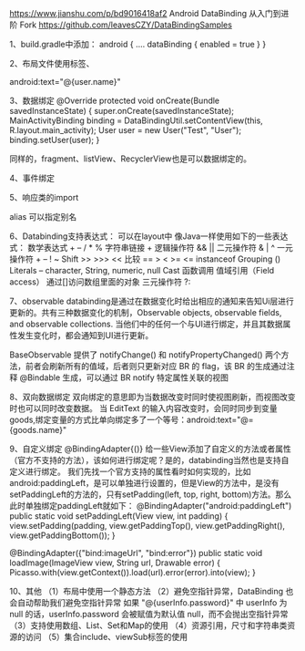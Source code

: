 https://www.jianshu.com/p/bd9016418af2
Android DataBinding 从入门到进阶
Fork https://github.com/leavesCZY/DataBindingSamples

1、build.gradle中添加：
android {
    ....
    dataBinding {
        enabled = true
    }
}

2、布局文件使用标签<layout>、<data>

<data>
	<variable name="user" type="com.example.User"/>
</data>

android:text="@{user.name}"

3、数据绑定
@Override
protected void onCreate(Bundle savedInstanceState) {
   super.onCreate(savedInstanceState);
   MainActivityBinding binding = DataBindingUtil.setContentView(this, R.layout.main_activity);
   User user = new User("Test", "User");
   binding.setUser(user);
}

同样的，fragment、listView、RecyclerView也是可以数据绑定的。

4、事件绑定
<TextView android:layout_width="wrap_content"
    android:layout_height="wrap_content"
    android:text="@{user.firstName}"
    android:onLongClick="@{handlers::onLongClickFriend}"
    android:onClick="@{handlers::onClickFriend}"/>

5、响应类的import
<data>
    <import type="com.example.MyStringUtils"/>
    <import type="android.view.View"/>
    <variable name="user" type="com.example.User"/>
</data>

alias 可以指定别名

6、Databinding支持表达式：
可以在layout中 像Java一样使用如下的一些表达式：
数学表达式 + – / * %
字符串链接 +
逻辑操作符 && ||
二元操作符 & | ^
一元操作符 + – ! ~
Shift >> >>> <<
比较 == > < >= <=
instanceof
Grouping ()
Literals – character, String, numeric, null
Cast
函数调用
值域引用（Field access）
通过[]访问数组里面的对象
三元操作符 ?:

7、observable
databinding是通过在数据变化时给出相应的通知来告知Ui层进行更新的。共有三种数据变化的机制，Observable objects, observable fields, and observable collections.
当他们中的任何一个与UI进行绑定，并且其数据属性发生变化时，都会通知到UI进行更新。

BaseObservable 提供了 notifyChange() 和 notifyPropertyChanged() 两个方法，前者会刷新所有的值域，后者则只更新对应 BR 的 flag，该 BR 的生成通过注释 @Bindable 生成，可以通过 BR notify 特定属性关联的视图

8、双向数据绑定
双向绑定的意思即为当数据改变时同时使视图刷新，而视图改变时也可以同时改变数据。
当 EditText 的输入内容改变时，会同时同步到变量 goods,绑定变量的方式比单向绑定多了一个等号：android:text="@={goods.name}"

9、自定义绑定 @BindingAdapter{()}
给一些View添加了自定义的方法或者属性（官方不支持的方法），该如何进行绑定呢？是的，databinding当然也是支持自定义进行绑定。
我们先找一个官方支持的属性看时如何实现的，比如android:paddingLeft，是可以单独进行设置的，但是View的方法中，是没有setPaddingLeft的方法的，只有setPadding(left, top, right, bottom)方法。那么此时单独绑定paddingLeft就如下：
@BindingAdapter("android:paddingLeft")
public static void setPaddingLeft(View view, int padding) {
   view.setPadding(padding,
                   view.getPaddingTop(),
                   view.getPaddingRight(),
                   view.getPaddingBottom());
}

@BindingAdapter({"bind:imageUrl", "bind:error"})
public static void loadImage(ImageView view, String url, Drawable error) {
   Picasso.with(view.getContext()).load(url).error(error).into(view);
}

10、其他
（1）布局中使用一个静态方法
（2）避免空指针异常，DataBinding 也会自动帮助我们避免空指针异常
如果 "@{userInfo.password}" 中 userInfo 为 null 的话，userInfo.password 会被赋值为默认值 null，而不会抛出空指针异常
（3）支持使用数组、List、Set和Map的使用
（4）资源引用，尺寸和字符串类资源的访问
（5）集合include、viewSub标签的使用
